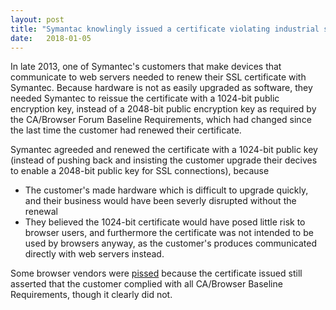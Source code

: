 ```yaml
---
layout: post
title: "Symantac knowlingly issued a certificate violating industrial standards in late 2013"
date:   2018-01-05
---
```


In late 2013, one of Symantec's customers that make devices that communicate to web servers
needed to renew their SSL certificate with Symantec.
Because hardware is not as easily upgraded as software,
they needed Symantec to reissue the certificate with a 1024-bit public encryption key,
instead of a 2048-bit public encryption key as required by
the CA/Browser Forum Baseline Requirements,
which had changed since the last time the customer had renewed their certificate.

Symantec agreeded and renewed the certificate with a 1024-bit public key 
(instead of pushing back and insisting the customer upgrade their decives
to enable a 2048-bit public key for SSL connections), because
* The customer's made hardware which is difficult to upgrade quickly,
  and their business would have been severly disrupted without the renewal
* They believed the 1024-bit certificate would have posed little risk to browser users,
  and furthermore the certificate was not intended to be used by browsers anyway,
  as the customer's produces communicated directly with web servers instead.

Some browser vendors were [pissed](https://bugzilla.mozilla.org/show_bug.cgi?id=966350) because the certificate issued
still asserted that the customer complied with all CA/Browser Baseline Requirements,
though it clearly did not.



